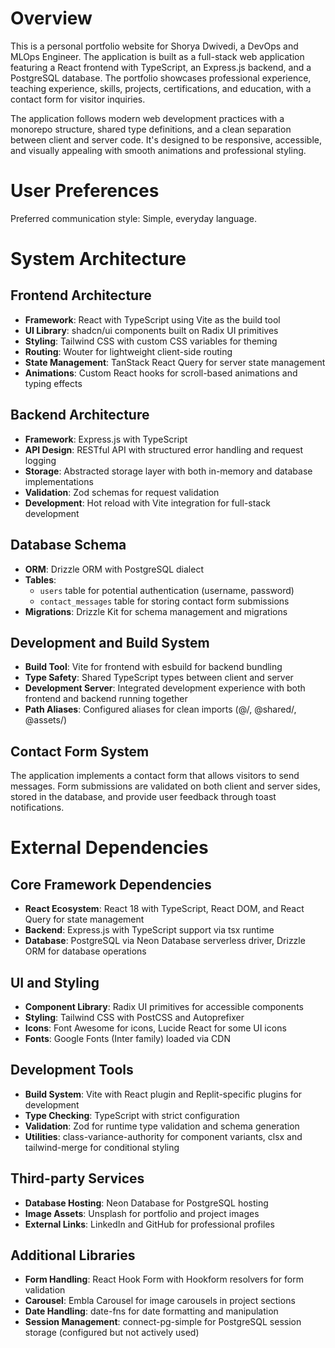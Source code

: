 # Overview

This is a personal portfolio website for Shorya Dwivedi, a DevOps and MLOps Engineer. The application is built as a full-stack web application featuring a React frontend with TypeScript, an Express.js backend, and a PostgreSQL database. The portfolio showcases professional experience, teaching experience, skills, projects, certifications, and education, with a contact form for visitor inquiries.

The application follows modern web development practices with a monorepo structure, shared type definitions, and a clean separation between client and server code. It's designed to be responsive, accessible, and visually appealing with smooth animations and professional styling.

# User Preferences

Preferred communication style: Simple, everyday language.

# System Architecture

## Frontend Architecture
- **Framework**: React with TypeScript using Vite as the build tool
- **UI Library**: shadcn/ui components built on Radix UI primitives
- **Styling**: Tailwind CSS with custom CSS variables for theming
- **Routing**: Wouter for lightweight client-side routing
- **State Management**: TanStack React Query for server state management
- **Animations**: Custom React hooks for scroll-based animations and typing effects

## Backend Architecture
- **Framework**: Express.js with TypeScript
- **API Design**: RESTful API with structured error handling and request logging
- **Storage**: Abstracted storage layer with both in-memory and database implementations
- **Validation**: Zod schemas for request validation
- **Development**: Hot reload with Vite integration for full-stack development

## Database Schema
- **ORM**: Drizzle ORM with PostgreSQL dialect
- **Tables**: 
  - `users` table for potential authentication (username, password)
  - `contact_messages` table for storing contact form submissions
- **Migrations**: Drizzle Kit for schema management and migrations

## Development and Build System
- **Build Tool**: Vite for frontend with esbuild for backend bundling
- **Type Safety**: Shared TypeScript types between client and server
- **Development Server**: Integrated development experience with both frontend and backend running together
- **Path Aliases**: Configured aliases for clean imports (@/, @shared/, @assets/)

## Contact Form System
The application implements a contact form that allows visitors to send messages. Form submissions are validated on both client and server sides, stored in the database, and provide user feedback through toast notifications.

# External Dependencies

## Core Framework Dependencies
- **React Ecosystem**: React 18 with TypeScript, React DOM, and React Query for state management
- **Backend**: Express.js with TypeScript support via tsx runtime
- **Database**: PostgreSQL via Neon Database serverless driver, Drizzle ORM for database operations

## UI and Styling
- **Component Library**: Radix UI primitives for accessible components
- **Styling**: Tailwind CSS with PostCSS and Autoprefixer
- **Icons**: Font Awesome for icons, Lucide React for some UI icons
- **Fonts**: Google Fonts (Inter family) loaded via CDN

## Development Tools
- **Build System**: Vite with React plugin and Replit-specific plugins for development
- **Type Checking**: TypeScript with strict configuration
- **Validation**: Zod for runtime type validation and schema generation
- **Utilities**: class-variance-authority for component variants, clsx and tailwind-merge for conditional styling

## Third-party Services
- **Database Hosting**: Neon Database for PostgreSQL hosting
- **Image Assets**: Unsplash for portfolio and project images
- **External Links**: LinkedIn and GitHub for professional profiles

## Additional Libraries
- **Form Handling**: React Hook Form with Hookform resolvers for form validation
- **Carousel**: Embla Carousel for image carousels in project sections
- **Date Handling**: date-fns for date formatting and manipulation
- **Session Management**: connect-pg-simple for PostgreSQL session storage (configured but not actively used)